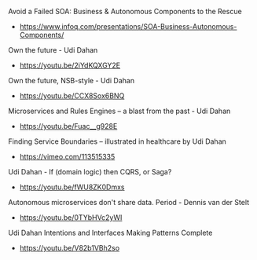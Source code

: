 Avoid a Failed SOA: Business & Autonomous Components to the Rescue
* https://www.infoq.com/presentations/SOA-Business-Autonomous-Components/

Own the future - Udi Dahan
* https://youtu.be/2iYdKQXGY2E

Own the future, NSB-style - Udi Dahan
* https://youtu.be/CCX8Sox6BNQ

Microservices and Rules Engines – a blast from the past - Udi Dahan
* https://youtu.be/Fuac__g928E

Finding Service Boundaries – illustrated in healthcare by Udi Dahan
* https://vimeo.com/113515335

Udi Dahan - If (domain logic) then CQRS, or Saga?
* https://youtu.be/fWU8ZK0Dmxs

Autonomous microservices don't share data. Period - Dennis van der Stelt
* https://youtu.be/0TYbHVc2yWI

Udi Dahan Intentions and Interfaces Making Patterns Complete
* https://youtu.be/V82b1VBh2so
